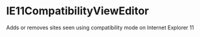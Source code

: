 IE11CompatibilityViewEditor
===========================

Adds or removes sites seen using compatibility mode on Internet Explorer 11
